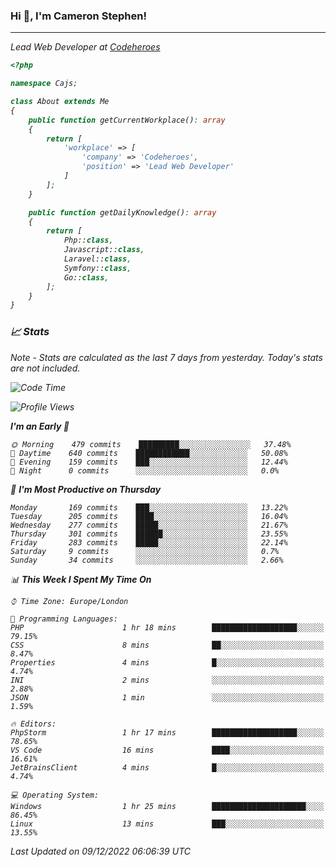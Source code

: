 ### Hi 👋, I'm Cameron Stephen!
<hr>
<p><em>Lead Web Developer at <a href="https://codeheroes.co.uk">Codeheroes</a></p>


```php
<?php

namespace Cajs;

class About extends Me
{
    public function getCurrentWorkplace(): array
    {
        return [
            'workplace' => [
                'company' => 'Codeheroes',
                'position' => 'Lead Web Developer'
            ]
        ];
    }

    public function getDailyKnowledge(): array
    {
        return [
            Php::class,
            Javascript::class,
            Laravel::class,
            Symfony::class,
            Go::class,
        ];
    }
}
```

### 📈 Stats
<p><em>Note - Stats are calculated as the last 7 days from yesterday. Today's stats are not included.</em></p>


<!--START_SECTION:waka-->
![Code Time](http://img.shields.io/badge/Code%20Time-3%2C229%20hrs%2059%20mins-blue)

![Profile Views](http://img.shields.io/badge/Profile%20Views-2-blue)

**I'm an Early 🐤** 

```text
🌞 Morning    479 commits    █████████░░░░░░░░░░░░░░░░   37.48% 
🌆 Daytime    640 commits    ████████████░░░░░░░░░░░░░   50.08% 
🌃 Evening    159 commits    ███░░░░░░░░░░░░░░░░░░░░░░   12.44% 
🌙 Night      0 commits      ░░░░░░░░░░░░░░░░░░░░░░░░░   0.0%

```
📅 **I'm Most Productive on Thursday** 

```text
Monday       169 commits    ███░░░░░░░░░░░░░░░░░░░░░░   13.22% 
Tuesday      205 commits    ████░░░░░░░░░░░░░░░░░░░░░   16.04% 
Wednesday    277 commits    █████░░░░░░░░░░░░░░░░░░░░   21.67% 
Thursday     301 commits    ██████░░░░░░░░░░░░░░░░░░░   23.55% 
Friday       283 commits    █████░░░░░░░░░░░░░░░░░░░░   22.14% 
Saturday     9 commits      ░░░░░░░░░░░░░░░░░░░░░░░░░   0.7% 
Sunday       34 commits     ░░░░░░░░░░░░░░░░░░░░░░░░░   2.66%

```


📊 **This Week I Spent My Time On** 

```text
⌚︎ Time Zone: Europe/London

💬 Programming Languages: 
PHP                      1 hr 18 mins        ███████████████████░░░░░░   79.15% 
CSS                      8 mins              ██░░░░░░░░░░░░░░░░░░░░░░░   8.47% 
Properties               4 mins              █░░░░░░░░░░░░░░░░░░░░░░░░   4.74% 
INI                      2 mins              ░░░░░░░░░░░░░░░░░░░░░░░░░   2.88% 
JSON                     1 min               ░░░░░░░░░░░░░░░░░░░░░░░░░   1.59%

🔥 Editors: 
PhpStorm                 1 hr 17 mins        ███████████████████░░░░░░   78.65% 
VS Code                  16 mins             ████░░░░░░░░░░░░░░░░░░░░░   16.61% 
JetBrainsClient          4 mins              █░░░░░░░░░░░░░░░░░░░░░░░░   4.74%

💻 Operating System: 
Windows                  1 hr 25 mins        █████████████████████░░░░   86.45% 
Linux                    13 mins             ███░░░░░░░░░░░░░░░░░░░░░░   13.55%

```


 Last Updated on 09/12/2022 06:06:39 UTC
<!--END_SECTION:waka-->
